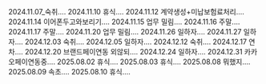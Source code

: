 2024.11.07_숙취....
2024.11.10 휴식....
2024.11.12 계약생성+미납보험료처리....
2024.11.14 이어폰두고와보리기....
2024.11.15 업무 밀림....
2024.11.16 주말....
2024.11.17 주말....
2024.11.20 업무 밀림....
2024.11.26 일하자....
2024.11.27 일하자....
2024.12.03 숙취....
2024.12.05 일하자....
2024.12.12 숙취....
2024.12.17 연차....
2024.12.20 브랜드페이연동 외않되....
2024.12.24 일하자....
2024.12.31 카카오페이연동중....
2025.08.02 휴식....
2025.08.03 휴식....
2025.08.08 뭐했지....
2025.08.09 속초....
2025.08.10 휴식....